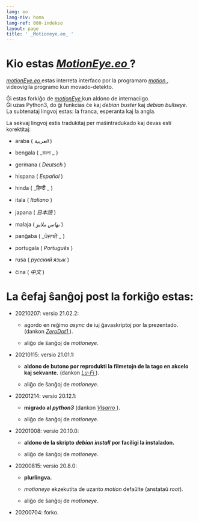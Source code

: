 ```yaml
---
lang: eo
lang-niv: homa
lang-ref: 000-indekso
layout: page
title: ' _Motioneye.eo_ '
---
```

# Kio estas [ _MotionEye.eo_ ](https://github.com/jmichault/motioneye.eo) ?

[ _motionEye.eo_ ](https://github.com/jmichault/motioneye.eo) estas interreta interfaco por la programaro [ _motion_ ](https://motion-project.github.io/), videovigila programo kun movado-detekto.

Ĝi estas forkiĝo de [ _motionEye_ ](https://github.com/ccrisan/motioneye) kun aldono de internaciigo.  
Ĝi uzas Python3, do ĝi funkcias ĉe kaj _debian buster_ kaj _debian bullseye_.  
La subtenataj lingvoj estas: la franca, esperanta kaj la angla.

La sekvaj lingvoj estis tradukitaj per maŝintradukado kaj devas esti korektitaj:

* araba ( _العربية_ )

* bengala ( _বাংলা _ )
  

* germana ( _Deutsch_ )

* hispana ( _Español_ )

* hinda ( _हिन्दी _ )
  

* itala ( _Italiano_ )

* japana ( _日本語_ )

* malaja ( _بهاس ملايو_ )

* panĝaba ( _ਪੰਜਾਬੀ _ )
  

* portugala ( _Português_ )

* rusa ( _русский язык_ )

* ĉina ( _中文_ )



# La ĉefaj ŝanĝoj post la forkiĝo estas:

* 20210207: versio 21.02.2:

  * agordo en reĝimo _async_ de iuj ĝavaskriptoj por la prezentado. (dankon [ _ZeroDot1_ ]( https://github.com/ZeroDot1 ) ).

  * aliĝo de ŝanĝoj de _motioneye_.

* 20210115: versio 21.01.1:

  * **aldono de butono por reprodukti la filmetojn de la tago en akcelo kaj sekvante.** (dankon [ _Lu-Fi_ ](https://github.com/Lu-Fi) ).

  * aliĝo de ŝanĝoj de _motioneye_.

* 20201214: versio 20.12.1:

  * **migrado al _python3_** (dankon [ _Vlsarro_ ](https://github.com/Vlsarro) ).

  * aliĝo de ŝanĝoj de _motioneye_.

* 20201008: versio 20.10.0:

  * **aldono de la skripto _debian install_ por faciligi la instaladon.**

  * aliĝo de ŝanĝoj de _motioneye_.

* 20200815: versio 20.8.0:

  * **plurlingva.**

  * _motioneye_ ekzekutita de uzanto _motion_ defaŭlte (anstataŭ _root_).

  * aliĝo de ŝanĝoj de _motioneye_.

* 20200704: forko.


